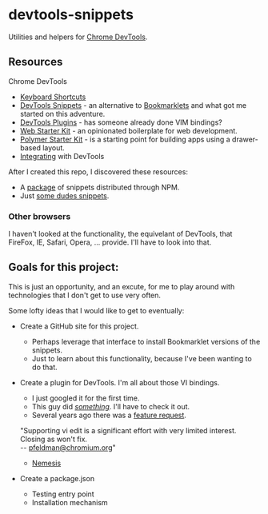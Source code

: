# devtools-snippets

Utilities and helpers for [Chrome DevTools][devtools-snippets].

## Resources


Chrome DevTools

 - [Keyboard Shortcuts][devtools-shortcuts]
 - [DevTools Snippets][devtools-snippets] - an alternative to [Bookmarklets][bookmarklets] and what got me started on this adventure.
 - [DevTools Plugins][devtools-plugins] - has someone already done VIM bindings?
 - [Web Starter Kit][devtools-web-starter-kit] - an opinionated boilerplate for web development.
 - [Polymer Starter Kit][devtools-polymer-starter-kit] - is a starting point for building apps using a drawer-based layout.
 - [Integrating][devtools-integrating] with DevTools

After I created this repo, I discovered these resources:

 - A [package][npm-distributed-snippets] of snippets distributed through NPM.
 - Just [some dudes snippets][some-dudes-snippets].


### Other browsers

I haven't looked at the functionality, the equivelant of DevTools, that
FireFox, IE, Safari, Opera, ... provide.  I'll have to look into that.


## Goals for this project:

This is just an opportunity, and an excute, for me to play around with technologies
that I don't get to use very often.

Some lofty ideas that I would like to get to eventually:

 - Create a GitHub site for this project.
   - Perhaps leverage that interface to install Bookmarklet versions of the snippets.
   - Just to learn about this functionality, because I've been wanting to do that.
 - Create a plugin for DevTools.  I'm all about those VI bindings.
   - I just googled it for the first time.
   - This guy did _[something][devtools-vim-bindings]_.  I'll have to check it out.
   - Several years ago there was a [feature request][chromium-feature-request].

   "Supporting vi edit is a significant effort with very limited interest. Closing as won't fix.  
     -- pfeldman@chromium.org"

   - [Nemesis](https://www.google.com/search?q=pfeldman+chromium)
 - Create a package.json
   - Testing entry point
   - Installation mechanism


[bookmarklets]: https://en.wikipedia.org/wiki/Bookmarklet
[chromium-feature-request]: https://bugs.chromium.org/p/chromium/issues/detail?id=111516
[devtools-integrating]: https://developer.chrome.com/devtools/docs/integrating
[devtools-plugins]: https://developer.chrome.com/extensions/devtools
[devtools-polymer-starter-kit]: https://developers.google.com/web/tools/polymer-starter-kit/
[devtools-snippets]: https://developers.google.com/web/tools/chrome-devtools/snippets
[devtools-shortcuts]: https://developers.google.com/web/tools/chrome-devtools/shortcuts
[devtools-vim-bindings]: https://github.com/mllg/vim-devtools-plugin
[devtools-web-starter-kit]: https://developers.google.com/web/tools/starter-kit/
[npm-distributed-snippets]: https://github.com/bahmutov/code-snippets
[some-dudes-snippets]: https://github.com/bgrins/devtools-snippets
